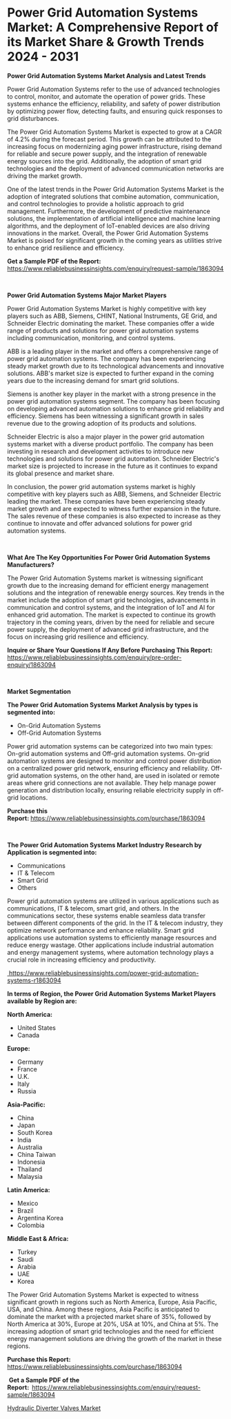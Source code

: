<p><h1>Power Grid Automation Systems Market: A Comprehensive Report of its Market Share & Growth Trends 2024 - 2031</h1></p><p><strong>Power Grid Automation Systems Market Analysis and Latest Trends</strong></p>
<p><p>Power Grid Automation Systems refer to the use of advanced technologies to control, monitor, and automate the operation of power grids. These systems enhance the efficiency, reliability, and safety of power distribution by optimizing power flow, detecting faults, and ensuring quick responses to grid disturbances.</p><p>The Power Grid Automation Systems Market is expected to grow at a CAGR of 4.2% during the forecast period. This growth can be attributed to the increasing focus on modernizing aging power infrastructure, rising demand for reliable and secure power supply, and the integration of renewable energy sources into the grid. Additionally, the adoption of smart grid technologies and the deployment of advanced communication networks are driving the market growth.</p><p>One of the latest trends in the Power Grid Automation Systems Market is the adoption of integrated solutions that combine automation, communication, and control technologies to provide a holistic approach to grid management. Furthermore, the development of predictive maintenance solutions, the implementation of artificial intelligence and machine learning algorithms, and the deployment of IoT-enabled devices are also driving innovations in the market. Overall, the Power Grid Automation Systems Market is poised for significant growth in the coming years as utilities strive to enhance grid resilience and efficiency.</p></p>
<p><strong>Get a Sample PDF of the Report:&nbsp;</strong> <a href="https://www.reliablebusinessinsights.com/enquiry/request-sample/1863094">https://www.reliablebusinessinsights.com/enquiry/request-sample/1863094</a></p>
<p>&nbsp;</p>
<p><strong>Power Grid Automation Systems Major Market Players</strong></p>
<p><p>Power Grid Automation Systems Market is highly competitive with key players such as ABB, Siemens, CHINT, National Instruments, GE Grid, and Schneider Electric dominating the market. These companies offer a wide range of products and solutions for power grid automation systems including communication, monitoring, and control systems.</p><p>ABB is a leading player in the market and offers a comprehensive range of power grid automation systems. The company has been experiencing steady market growth due to its technological advancements and innovative solutions. ABB's market size is expected to further expand in the coming years due to the increasing demand for smart grid solutions.</p><p>Siemens is another key player in the market with a strong presence in the power grid automation systems segment. The company has been focusing on developing advanced automation solutions to enhance grid reliability and efficiency. Siemens has been witnessing a significant growth in sales revenue due to the growing adoption of its products and solutions.</p><p>Schneider Electric is also a major player in the power grid automation systems market with a diverse product portfolio. The company has been investing in research and development activities to introduce new technologies and solutions for power grid automation. Schneider Electric's market size is projected to increase in the future as it continues to expand its global presence and market share.</p><p>In conclusion, the power grid automation systems market is highly competitive with key players such as ABB, Siemens, and Schneider Electric leading the market. These companies have been experiencing steady market growth and are expected to witness further expansion in the future. The sales revenue of these companies is also expected to increase as they continue to innovate and offer advanced solutions for power grid automation systems.</p></p>
<p>&nbsp;</p>
<p><strong>What Are The Key Opportunities For Power Grid Automation Systems Manufacturers?</strong></p>
<p><p>The Power Grid Automation Systems market is witnessing significant growth due to the increasing demand for efficient energy management solutions and the integration of renewable energy sources. Key trends in the market include the adoption of smart grid technologies, advancements in communication and control systems, and the integration of IoT and AI for enhanced grid automation. The market is expected to continue its growth trajectory in the coming years, driven by the need for reliable and secure power supply, the deployment of advanced grid infrastructure, and the focus on increasing grid resilience and efficiency.</p></p>
<p><strong>Inquire or Share Your Questions If Any Before Purchasing This Report:</strong> <a href="https://www.reliablebusinessinsights.com/enquiry/pre-order-enquiry/1863094">https://www.reliablebusinessinsights.com/enquiry/pre-order-enquiry/1863094</a></p>
<p>&nbsp;</p>
<p><strong>Market Segmentation</strong></p>
<p><strong>The Power Grid Automation Systems Market Analysis by types is segmented into:</strong></p>
<p><ul><li>On-Grid Automation Systems</li><li>Off-Grid Automation Systems</li></ul></p>
<p><p>Power grid automation systems can be categorized into two main types: On-grid automation systems and Off-grid automation systems. On-grid automation systems are designed to monitor and control power distribution on a centralized power grid network, ensuring efficiency and reliability. Off-grid automation systems, on the other hand, are used in isolated or remote areas where grid connections are not available. They help manage power generation and distribution locally, ensuring reliable electricity supply in off-grid locations.</p></p>
<p><strong>Purchase this Report:&nbsp;</strong><a href="https://www.reliablebusinessinsights.com/purchase/1863094">https://www.reliablebusinessinsights.com/purchase/1863094</a></p>
<p>&nbsp;</p>
<p><strong>The Power Grid Automation Systems Market Industry Research by Application is segmented into:</strong></p>
<p><ul><li>Communications</li><li>IT & Telecom</li><li>Smart Grid</li><li>Others</li></ul></p>
<p><p>Power grid automation systems are utilized in various applications such as communications, IT & telecom, smart grid, and others. In the communications sector, these systems enable seamless data transfer between different components of the grid. In the IT & telecom industry, they optimize network performance and enhance reliability. Smart grid applications use automation systems to efficiently manage resources and reduce energy wastage. Other applications include industrial automation and energy management systems, where automation technology plays a crucial role in increasing efficiency and productivity.</p></p>
<p><a href="https://www.reliablebusinessinsights.com/power-grid-automation-systems-r1863094">&nbsp;https://www.reliablebusinessinsights.com/power-grid-automation-systems-r1863094</a></p>
<p><strong>In terms of Region, the Power Grid Automation Systems Market Players available by Region are:</strong></p>
<p>
    <p> <strong> North America: </strong>
        <ul>
            <li>United States</li>
            <li>Canada</li>
        </ul>
        </p> 
    <p> <strong> Europe: </strong>
        <ul>
            <li>Germany</li>
            <li>France</li>
            <li>U.K.</li>
            <li>Italy</li>
            <li>Russia</li>
        </ul>
        </p> 
    <p> <strong> Asia-Pacific: </strong>
        <ul>
            <li>China</li>
            <li>Japan</li>
            <li>South Korea</li>
            <li>India</li>
            <li>Australia</li>
            <li>China Taiwan</li>
            <li>Indonesia</li>
            <li>Thailand</li>
            <li>Malaysia</li>
        </ul>
        </p> 
    <p> <strong> Latin America: </strong>
        <ul>
            <li>Mexico</li>
            <li>Brazil</li>
            <li>Argentina Korea</li>
            <li>Colombia</li>
        </ul>
        </p> 
    <p> <strong> Middle East & Africa: </strong>
        <ul>
            <li>Turkey</li>
            <li>Saudi</li>
            <li>Arabia</li>
            <li>UAE</li>
            <li>Korea</li>
        </ul>
    </p>
    </p>
<p><p>The Power Grid Automation Systems Market is expected to witness significant growth in regions such as North America, Europe, Asia Pacific, USA, and China. Among these regions, Asia Pacific is anticipated to dominate the market with a projected market share of 35%, followed by North America at 30%, Europe at 20%, USA at 10%, and China at 5%. The increasing adoption of smart grid technologies and the need for efficient energy management solutions are driving the growth of the market in these regions.</p></p>
<p><strong>Purchase this Report: </strong><a href="https://www.reliablebusinessinsights.com/purchase/1863094">https://www.reliablebusinessinsights.com/purchase/1863094</a></p>
<p>&nbsp;<strong>Get a Sample PDF of the Report:&nbsp;&nbsp;</strong><a href="https://www.reliablebusinessinsights.com/enquiry/request-sample/1863094">https://www.reliablebusinessinsights.com/enquiry/request-sample/1863094</a></p>
<p><strong></strong></p>
<p><p><a href="https://issuu.com/reportprime-2/docs/hydraulic-diverter-valves-market-size-2030.pptx">Hydraulic Diverter Valves Market</a></p></p>